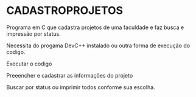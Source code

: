 # CADASTROPROJETOS
Programa em C que cadastra projetos de uma faculdade e faz busca e impressão por status.

Necessita do progama DevC++ instalado ou outra forma de execução do codigo.

Executar o codigo

Preeencher e cadastrar as informações do projeto

Buscar por status ou imprimir todos conforme sua escolha.
